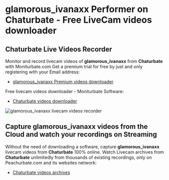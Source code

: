 # glamorous_ivanaxx Performer on Chaturbate - Free LiveCam videos downloader

## Chaturbate Live Videos Recorder

Monitor and record livecam videos of **glamorous_ivanaxx** from **Chaturbate** with Moniturbate.com
Get a premium trial for free by just and only registering with your Email address:
* [glamorous_ivanaxx Premium videos downloader](https://moniturbate.com/request-demo-licence-key.html)

Free livecam videos downloader - Moniturbate Software:
* [Chaturbate videos downloader](https://moniturbate.com/moniturbate-download-software.html)

![glamorous_ivanaxx livecam videos recorder](https://peachurnet.com/templates/moniturbate-software.png)


## Capture glamorous_ivanaxx videos from the Cloud and watch your recordings on Streaming

Without the need of downloading a software, capture **glamorous_ivanaxx** livecam videos from **Chaturbate** 100% online.
Watch Livecam archives from **Chaturbate** unlimitedly from thousands of existing recordings, only on Peachurbate.com and its websites network:
* [Chaturbate videos archives](https://peachurnet.com/)